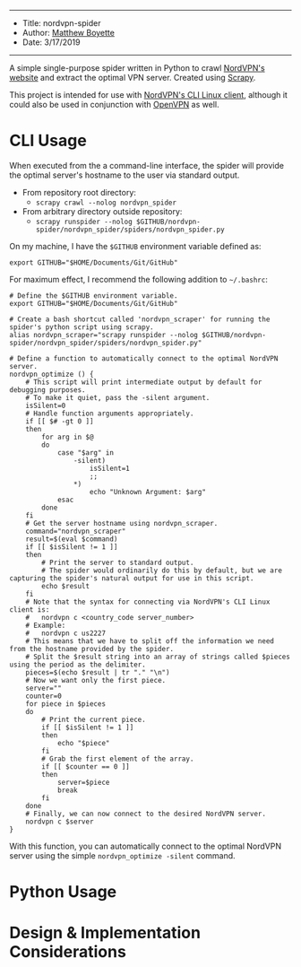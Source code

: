 *******************************************************************

* Title:  nordvpn-spider
* Author: [Matthew Boyette](mailto:Dyndrilliac@gmail.com)
* Date:   3/17/2019

*******************************************************************

A simple single-purpose spider written in Python to crawl [NordVPN's website](https://nordvpn.com/servers/tools/) and extract the optimal VPN server. Created using [Scrapy](https://scrapy.org/).

This project is intended for use with [NordVPN's CLI Linux client](https://support.nordvpn.com/Connectivity/Linux/1182453582/Installing-and-using-NordVPN-on-Linux.htm), although it could also be used in conjunction with [OpenVPN](https://nordvpn.com/tutorials/linux/openvpn/) as well.

# CLI Usage

When executed from the a command-line interface, the spider will provide the optimal server's hostname to the user via standard output.

* From repository root directory:
    * ``scrapy crawl --nolog nordvpn_spider``
* From arbitrary directory outside repository:
    * ``scrapy runspider --nolog $GITHUB/nordvpn-spider/nordvpn_spider/spiders/nordvpn_spider.py``

On my machine, I have the ``$GITHUB`` environment variable defined as:
```shell
export GITHUB="$HOME/Documents/Git/GitHub"
```

For maximum effect, I recommend the following addition to `~/.bashrc`:
```shell
# Define the $GITHUB environment variable.
export GITHUB="$HOME/Documents/Git/GitHub"

# Create a bash shortcut called 'nordvpn_scraper' for running the spider's python script using scrapy.
alias nordvpn_scraper="scrapy runspider --nolog $GITHUB/nordvpn-spider/nordvpn_spider/spiders/nordvpn_spider.py"

# Define a function to automatically connect to the optimal NordVPN server.
nordvpn_optimize () {
	# This script will print intermediate output by default for debugging purposes.
	# To make it quiet, pass the -silent argument.
	isSilent=0
	# Handle function arguments appropriately.
	if [[ $# -gt 0 ]]
	then
		for arg in $@
		do
			case "$arg" in
				-silent)
					isSilent=1
					;;
				*)
					echo "Unknown Argument: $arg"
			esac
		done
	fi
	# Get the server hostname using nordvpn_scraper.
	command="nordvpn_scraper"
	result=$(eval $command)
	if [[ $isSilent != 1 ]]
	then
		# Print the server to standard output.
		# The spider would ordinarily do this by default, but we are capturing the spider's natural output for use in this script.
		echo $result
	fi
	# Note that the syntax for connecting via NordVPN's CLI Linux client is:
	# 	nordvpn c <country_code server_number>
	# Example:
	# 	nordvpn c us2227
	# This means that we have to split off the information we need from the hostname provided by the spider.
	# Split the $result string into an array of strings called $pieces using the period as the delimiter.	
	pieces=$(echo $result | tr "." "\n")
	# Now we want only the first piece.
	server=""
	counter=0
	for piece in $pieces
	do
		# Print the current piece.
		if [[ $isSilent != 1 ]]
		then
			echo "$piece"
		fi
		# Grab the first element of the array.
		if [[ $counter == 0 ]]
		then
			server=$piece
			break
		fi
	done
	# Finally, we can now connect to the desired NordVPN server.
	nordvpn c $server
}
```

With this function, you can automatically connect to the optimal NordVPN server using the simple ``nordvpn_optimize -silent`` command.

# Python Usage



# Design & Implementation Considerations

